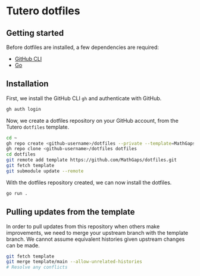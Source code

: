 # Tutero dotfiles

## Getting started

Before dotfiles are installed, a few dependencies are required:

- [GitHub CLI](https://docs.github.com/en/github-cli/github-cli/quickstart)
- [Go](https://go.dev/doc/install)

## Installation

First, we install the GitHub CLI `gh` and authenticate with GitHub.

```bash
gh auth login
```

Now, we create a dotfiles repository on your GitHub account, from the Tutero `dotfiles` template.

```bash
cd ~
gh repo create <github-username>/dotfiles --private --template=MathGaps/dotfiles
gh repo clone <github-username>/dotfiles dotfiles
cd dotfiles
git remote add template https://github.com/MathGaps/dotfiles.git
git fetch template
git submodule update --remote
```

With the dotfiles repository created, we can now install the dotfiles.

```bash
go run .
```

## Pulling updates from the template

In order to pull updates from this repository when others make improvements, we need to merge your upstream branch with the template branch. We cannot assume equivalent histories given upstream changes can be made.

```bash
git fetch template
git merge template/main --allow-unrelated-histories
# Resolve any conflicts
```
